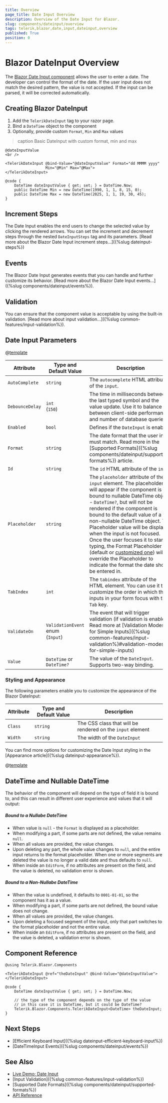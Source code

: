 ```yaml
---
title: Overview
page_title: Date Input Overview
description: Overview of the Date Input for Blazor.
slug: components/dateinput/overview
tags: telerik,blazor,date,input,dateinput,overview
published: True
position: 0
---
```


# Blazor DateInput Overview

The <a href="https://www.telerik.com/blazor-ui/date-input" target="_blank">Blazor Date Input component</a> allows the user to enter a date. The developer can control the format of the date. If the user input does not match the desired pattern, the value is not accepted. If the input can be parsed, it will be corrected automatically.

## Creating Blazor DateInput

1. Add the `TelerikDateInput` tag to your razor page.
1. Bind a `DateTime` object to the component
1. Optionally, provide custom `Format`, `Min` and `Max` values

>caption Basic DateInput with custom format, min and max

````CSHTML
@dateInputValue
<br />

<TelerikDateInput @bind-Value="@dateInputValue" Format="dd MMMM yyyy"
                  Min="@Min" Max="@Max">
</TelerikDateInput>

@code {
    DateTime dateInputValue { get; set; } = DateTime.Now;
    public DateTime Min = new DateTime(1990, 1, 1, 8, 15, 0);
    public DateTime Max = new DateTime(2025, 1, 1, 19, 30, 45);
}
````

## Increment Steps

The Date Input enables the end users to change the selected value by clicking the rendered arrows. You can set the increment and decrement steps through the nested `DateInputSteps` tag and its parameters. [Read more about the Blazor Date Input increment steps...]({%slug dateinput-steps%})

## Events

The Blazor Date Input generates events that you can handle and further customize its behavior. [Read more about the Blazor Date Input events...]({%slug components/dateinput/events%}).

## Validation

You can ensure that the component value is acceptable by using the built-in validation. [Read more about input validation...]({%slug common-features/input-validation%}).

## Date Input Parameters

@[template](/_contentTemplates/common/parameters-table-styles.md#table-layout)

| Attribute | Type and Default Value | Description |
|---|---|---|
| `AutoComplete` | `string` | The `autocomplete` HTML attribute of the `input`. |
| `DebounceDelay` | `int` <br/> (`150`) | The time in milliseconds between the last typed symbol and the value update. Use it to balance between client-side performance and number of database queries. |
| `Enabled` | `bool` | Defines if the `DateInput` is enabled |
| `Format` | `string`| The date format that the user input must match. Read more in the [Supported Formats]({%slug components/dateinput/supported-formats%}) article. |
| `Id` | `string` | The `id` HTML attribute of the `input` |
| `Placeholder` | `string` | The `placeholder` attribute of the `input` element. The placeholder will appear if the component is bound to nullable DateTime object - `DateTime?`, but will not be rendered if the component is bound to the default value of a non-nullable DateTime object. The Placeholder value will be displayed when the input is not focused. Once the user focuses it to start typing, the Format Placeholder (default or [customized one](#format-placeholder)) will override the Placeholder to indicate the format the date should be entered in. |
| `TabIndex` | `int` | The `tabindex` attribute of the HTML element. You can use it to customize the order in which the inputs in your form focus with the `Tab` key. |
| `ValidateOn` | `ValidationEvent` enum <br/> (`Input`) | The event that will trigger validation (if validation is enabled). Read more at [Validation Modes for Simple Inputs]({%slug common-features/input-validation%}#validation-modes-for-simple-inputs) |
| `Value` | `DateTime` or `DateTime?` | The value of the `DateInput`. Supports two-way binding. |

### Styling and Appearance

The following parameters enable you to customize the appearance of the Blazor DateInput:

| Attribute | Type and Default Value | Description |
|----------|----------|----------|
|`Class`| `string` |The CSS class that will be rendered on the `input` element|
|`Width`|`string`|The width of the `DateInput`|

You can find more options for customizing the Date Input styling in the [Appearance article]({%slug dateinput-appearance%}).

@[template](/_contentTemplates/date-inputs/format-placeholders.md#format-placeholder)

## DateTime and Nullable DateTime

The behavior of the component will depend on the type of field it is bound to, and this can result in different user experience and values that it will output:

##### Bound to a Nullabe DateTime

* When value is `null` - the `Format` is displayed as a placeholder.
* When modifying a part, if some parts are not defined, the value remains `null`.
* When all values are provided, the value changes.
* Upon deleting any part, the whole value changes to `null`, and the entire input returns to the format placeholder. When one or more segments are deleted the value is no longer a valid date and thus defaults to `null`.
* When inside an `EditForm`, if no attributes are present on the field, and the value is deleted, no validation error is shown.


##### Bound to a Non-Nullabe DateTime

* When the value is undefined, it defaults to `0001-01-01`, so the component has it as a value.
* When modifying a part, if some parts are not defined, the bound value does not change.
* When all values are provided, the value changes.
* Upon deleting a focused segment of the input, only that part switches to the format placeholder and not the entire value.
* When inside an `EditForm`, if no attributes are present on the field, and the value is deleted, a validation error is shown.


## Component Reference

````CSHTML
@using Telerik.Blazor.Components

<TelerikDateInput @ref="theDateInput" @bind-Value="@dateInputValue"></TelerikDateInput>

@code {
    DateTime dateInputValue { get; set; } = DateTime.Now;

    // the type of the component depends on the type of the value
    // in this case it is DateTime, but it could be DateTime?
    Telerik.Blazor.Components.TelerikDateInput<DateTime> theDateInput;
}
````

## Next Steps

* [Efficient Keyboard Input]({%slug dateinput-efficient-keyboard-input%})
* [DateTimeInput Events]({%slug components/dateinput/events%})


## See Also

  * [Live Demo: Date Input](https://demos.telerik.com/blazor-ui/dateinput/index)
  * [Input Validation]({%slug common-features/input-validation%})
  * [Supported Date Formats]({%slug components/dateinput/supported-formats%})
  * [API Reference](https://docs.telerik.com/blazor-ui/api/Telerik.Blazor.Components.TelerikDateInput-1)
